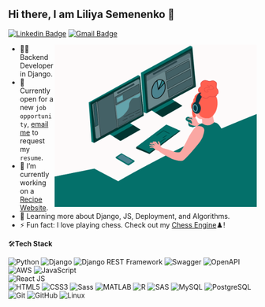 
## Hi there, I am Liliya Semenenko 👋
[![Linkedin Badge](https://img.shields.io/badge/-Liliya_Semenenko-blue?style=flat-square&logo=Linkedin&logoColor=white&link=https://www.linkedin.com/in/liliya-semenenko-/)](https://www.linkedin.com/in/liliya-semenenko-/)
[![Gmail Badge](https://img.shields.io/badge/-liliacareer99@gmail.com-c14438?style=flat-square&logo=Gmail&logoColor=white&link=mailto:liliacareer99@gmail.com)](mailto:liliacareer99@gmail.com) 

<img align="right" src="https://github.com/LiliyaSemenenko/LiliyaSemenenko/blob/main/coding_girl.gif" alt="Coder GIF" width="410" height="330">


- 👩‍💻 Backend Developer in Django.
- 💼 Currently open for a new `job opportunity`, [email me](mailto:liliacareer99@gmail.com) to request my `resume`.
- 🔭 I’m currently working on a [Recipe Website](https://github.com/LiliyaSemenenko/recipe-app-api).
- 🌱 Learning more about Django, JS, Deployment, and Algorithms.
- ⚡️ Fun fact: I love playing chess. Check out my [Chess Engine](https://github.com/LiliyaSemenenko/Chess_Engine)♟️!
    
🛠**Tech Stack**

![Python](https://img.shields.io/badge/-Python-000000?style=flat&logo=python)
![Django](https://img.shields.io/badge/-Django-000000?style=flat&logo=Django)
![Django REST Framework](https://img.shields.io/badge/-Django%20REST%20Framework-092E20?style=flat&logo=django)
![Swagger](https://img.shields.io/badge/-Swagger-000000?style=flat&logo=swagger)
![OpenAPI](https://img.shields.io/badge/-OpenAPI-000000?style=flat&logo=openapi)
![AWS](https://img.shields.io/badge/AWS-000000?style=flat-square&logo=amazon-aws)
![JavaScript](https://img.shields.io/badge/-JavaScript-000000?style=flat&logo=javascript)  
![React JS](https://img.shields.io/badge/-React%20JS-000000?style=flat&logo=react)  
![HTML5](https://img.shields.io/badge/-HTML5-000000?style=flat&logo=HTML5)
![CSS3](https://img.shields.io/badge/-CSS3-000000?style=flat&logo=CSS3)
![Sass](https://img.shields.io/badge/-Sass-000000?style=flat&logo=sass)
![MATLAB](https://img.shields.io/badge/-Matlab-000000?style=flat&logo=matlab)
![R](https://img.shields.io/badge/-R-000000?style=flat&logo=r)
![SAS](https://img.shields.io/badge/-SAS-000000?style=flat&logo=SAS)
![MySQL](https://img.shields.io/badge/-MySQL-000000?style=flat&logo=MySQL)
![PostgreSQL](https://img.shields.io/badge/-PostgreSQL-336791?style=flat&logo=PostgreSQL)  
![Git](https://img.shields.io/badge/-Git-000000?style=flat&logo=git&logoColor=F05032)
![GitHub](https://img.shields.io/badge/-GitHub-000000?style=flat&logo=github&logoColor=FFFFFF)
![Linux](https://img.shields.io/badge/-Linux-000000?style=flat&logo=linux&logoColor=FCC624)
